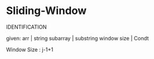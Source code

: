 # Sliding-Window

IDENTIFICATION

given: arr | string
      subarray | substring 
       window size | Condt 

Window Size : j-1+1
